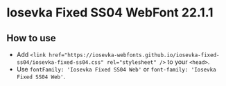 # Iosevka Fixed SS04 WebFont 22.1.1

## How to use

- Add `<link href="https://iosevka-webfonts.github.io/iosevka-fixed-ss04/iosevka-fixed-ss04.css" rel="stylesheet" />` to your `<head>`.
- Use `fontFamily: 'Iosevka Fixed SS04 Web'` or `font-family: 'Iosevka Fixed SS04 Web'`.
